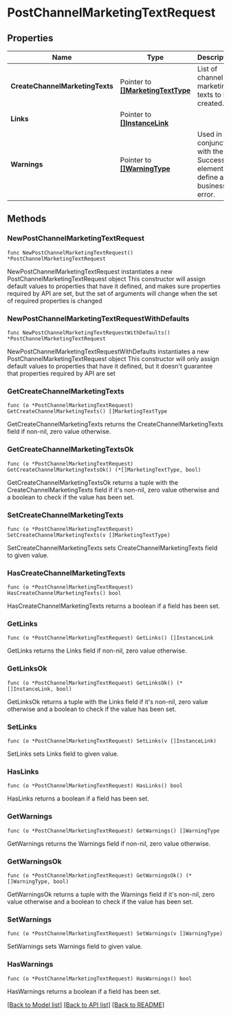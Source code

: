 # PostChannelMarketingTextRequest

## Properties

Name | Type | Description | Notes
------------ | ------------- | ------------- | -------------
**CreateChannelMarketingTexts** | Pointer to [**[]MarketingTextType**](MarketingTextType.md) | List of channel marketing texts to be created. | [optional] 
**Links** | Pointer to [**[]InstanceLink**](InstanceLink.md) |  | [optional] 
**Warnings** | Pointer to [**[]WarningType**](WarningType.md) | Used in conjunction with the Success element to define a business error. | [optional] 

## Methods

### NewPostChannelMarketingTextRequest

`func NewPostChannelMarketingTextRequest() *PostChannelMarketingTextRequest`

NewPostChannelMarketingTextRequest instantiates a new PostChannelMarketingTextRequest object
This constructor will assign default values to properties that have it defined,
and makes sure properties required by API are set, but the set of arguments
will change when the set of required properties is changed

### NewPostChannelMarketingTextRequestWithDefaults

`func NewPostChannelMarketingTextRequestWithDefaults() *PostChannelMarketingTextRequest`

NewPostChannelMarketingTextRequestWithDefaults instantiates a new PostChannelMarketingTextRequest object
This constructor will only assign default values to properties that have it defined,
but it doesn't guarantee that properties required by API are set

### GetCreateChannelMarketingTexts

`func (o *PostChannelMarketingTextRequest) GetCreateChannelMarketingTexts() []MarketingTextType`

GetCreateChannelMarketingTexts returns the CreateChannelMarketingTexts field if non-nil, zero value otherwise.

### GetCreateChannelMarketingTextsOk

`func (o *PostChannelMarketingTextRequest) GetCreateChannelMarketingTextsOk() (*[]MarketingTextType, bool)`

GetCreateChannelMarketingTextsOk returns a tuple with the CreateChannelMarketingTexts field if it's non-nil, zero value otherwise
and a boolean to check if the value has been set.

### SetCreateChannelMarketingTexts

`func (o *PostChannelMarketingTextRequest) SetCreateChannelMarketingTexts(v []MarketingTextType)`

SetCreateChannelMarketingTexts sets CreateChannelMarketingTexts field to given value.

### HasCreateChannelMarketingTexts

`func (o *PostChannelMarketingTextRequest) HasCreateChannelMarketingTexts() bool`

HasCreateChannelMarketingTexts returns a boolean if a field has been set.

### GetLinks

`func (o *PostChannelMarketingTextRequest) GetLinks() []InstanceLink`

GetLinks returns the Links field if non-nil, zero value otherwise.

### GetLinksOk

`func (o *PostChannelMarketingTextRequest) GetLinksOk() (*[]InstanceLink, bool)`

GetLinksOk returns a tuple with the Links field if it's non-nil, zero value otherwise
and a boolean to check if the value has been set.

### SetLinks

`func (o *PostChannelMarketingTextRequest) SetLinks(v []InstanceLink)`

SetLinks sets Links field to given value.

### HasLinks

`func (o *PostChannelMarketingTextRequest) HasLinks() bool`

HasLinks returns a boolean if a field has been set.

### GetWarnings

`func (o *PostChannelMarketingTextRequest) GetWarnings() []WarningType`

GetWarnings returns the Warnings field if non-nil, zero value otherwise.

### GetWarningsOk

`func (o *PostChannelMarketingTextRequest) GetWarningsOk() (*[]WarningType, bool)`

GetWarningsOk returns a tuple with the Warnings field if it's non-nil, zero value otherwise
and a boolean to check if the value has been set.

### SetWarnings

`func (o *PostChannelMarketingTextRequest) SetWarnings(v []WarningType)`

SetWarnings sets Warnings field to given value.

### HasWarnings

`func (o *PostChannelMarketingTextRequest) HasWarnings() bool`

HasWarnings returns a boolean if a field has been set.


[[Back to Model list]](../README.md#documentation-for-models) [[Back to API list]](../README.md#documentation-for-api-endpoints) [[Back to README]](../README.md)


